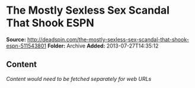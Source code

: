 # The Mostly Sexless Sex Scandal That Shook ESPN

**Source:** http://deadspin.com/the-mostly-sexless-sex-scandal-that-shook-espn-511543801
**Folder:** Archive
**Added:** 2013-07-27T14:35:12




## Content
*Content would need to be fetched separately for web URLs*
